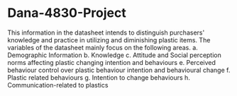 # Dana-4830-Project
This information in the datasheet intends to distinguish purchasers' knowledge and practice in utilizing and diminishing plastic items. The variables of the datasheet mainly focus on the following areas.  a.    Demographic Information b.    Knowledge c.    Attitude and Social perception norms affecting plastic changing intention and behaviours e.    Perceived behaviour control over plastic behaviour intention and behavioural change f.    Plastic related behaviours  g.    Intention to change behaviours h.    Communication-related to plastics 
